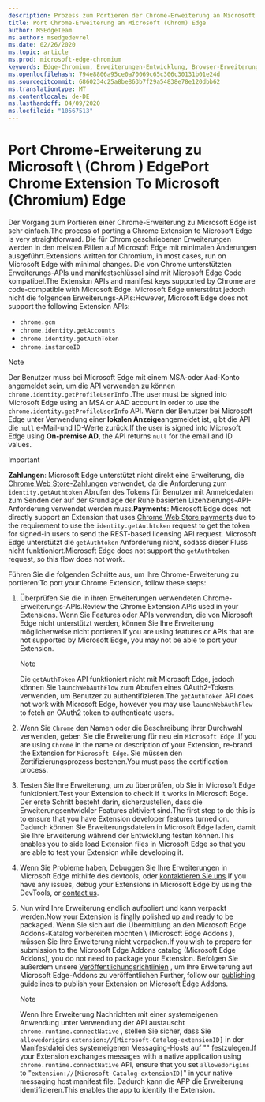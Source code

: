 ```yaml
---
description: Prozess zum Portieren der Chrome-Erweiterung an Microsoft Edge.
title: Port Chrome-Erweiterung an Microsoft (Chrom) Edge
author: MSEdgeTeam
ms.author: msedgedevrel
ms.date: 02/26/2020
ms.topic: article
ms.prod: microsoft-edge-chromium
keywords: Edge-Chromium, Erweiterungen-Entwicklung, Browser-Erweiterungen, Addons, Partner Center, Entwickler
ms.openlocfilehash: 794e8806a95ce0a70069c65c306c30131b01e24d
ms.sourcegitcommit: 6860234c25a8be863b7f29a54838e78e120dbb62
ms.translationtype: MT
ms.contentlocale: de-DE
ms.lasthandoff: 04/09/2020
ms.locfileid: "10567513"
---
```

# <span data-ttu-id="ce9c6-104">Port Chrome-Erweiterung zu Microsoft \ (Chrom \) Edge</span><span class="sxs-lookup"><span data-stu-id="ce9c6-104">Port Chrome Extension To Microsoft \(Chromium\) Edge</span></span>  

<span data-ttu-id="ce9c6-105">Der Vorgang zum Portieren einer Chrome-Erweiterung zu Microsoft Edge ist sehr einfach.</span><span class="sxs-lookup"><span data-stu-id="ce9c6-105">The process of porting a Chrome Extension to Microsoft Edge is very straightforward.</span></span>  <span data-ttu-id="ce9c6-106">Die für Chrom geschriebenen Erweiterungen werden in den meisten Fällen auf Microsoft Edge mit minimalen Änderungen ausgeführt.</span><span class="sxs-lookup"><span data-stu-id="ce9c6-106">Extensions written for Chromium, in most cases, run on Microsoft Edge with minimal changes.</span></span>  <span data-ttu-id="ce9c6-107">Die von Chrome unterstützten Erweiterungs-APIs und manifestschlüssel sind mit Microsoft Edge Code kompatibel.</span><span class="sxs-lookup"><span data-stu-id="ce9c6-107">The Extension APIs and manifest keys supported by Chrome are code-compatible with Microsoft Edge.</span></span>  <span data-ttu-id="ce9c6-108">Microsoft Edge unterstützt jedoch nicht die folgenden Erweiterungs-APIs:</span><span class="sxs-lookup"><span data-stu-id="ce9c6-108">However, Microsoft Edge does not support the following Extension APIs:</span></span>  

*   `chrome.gcm`  
*   `chrome.identity.getAccounts`  
*   `chrome.identity.getAuthToken`  
*   `chrome.instanceID`  

> [!Note]
> <span data-ttu-id="ce9c6-109">Der Benutzer muss bei Microsoft Edge mit einem MSA-oder Aad-Konto angemeldet sein, um die API verwenden zu können `chrome.identity.getProfileUserInfo` .</span><span class="sxs-lookup"><span data-stu-id="ce9c6-109">The user must be signed into Microsoft Edge using an MSA or AAD account in order to use the `chrome.identity.getProfileUserInfo` API.</span></span>  <span data-ttu-id="ce9c6-110">Wenn der Benutzer bei Microsoft Edge unter Verwendung einer **lokalen Anzeige**angemeldet ist, gibt die API die `null` e-Mail-und ID-Werte zurück.</span><span class="sxs-lookup"><span data-stu-id="ce9c6-110">If the user is signed into Microsoft Edge using **On-premise AD**, the API returns `null` for the email and ID values.</span></span>  

> [!IMPORTANT]
> <span data-ttu-id="ce9c6-111">**Zahlungen**: Microsoft Edge unterstützt nicht direkt eine Erweiterung, die [Chrome Web Store-Zahlungen][ChromeDeveloperWebStorePayments] verwendet, da die Anforderung zum `identity.getAuthtoken` Abrufen des Tokens für Benutzer mit Anmeldedaten zum Senden der auf der Grundlage der Ruhe basierten Lizenzierungs-API-Anforderung verwendet werden muss.</span><span class="sxs-lookup"><span data-stu-id="ce9c6-111">**Payments**:  Microsoft Edge does not directly support an Extension that uses [Chrome Web Store payments][ChromeDeveloperWebStorePayments] due to the requirement to use the `identity.getAuthtoken` request to get the token for signed-in users to send the REST-based licensing API request.</span></span>  <span data-ttu-id="ce9c6-112">Microsoft Edge unterstützt die `getAuthtoken` Anforderung nicht, sodass dieser Fluss nicht funktioniert.</span><span class="sxs-lookup"><span data-stu-id="ce9c6-112">Microsoft Edge does not support the `getAuthtoken` request, so this flow does not work.</span></span>  

<span data-ttu-id="ce9c6-113">Führen Sie die folgenden Schritte aus, um Ihre Chrome-Erweiterung zu portieren:</span><span class="sxs-lookup"><span data-stu-id="ce9c6-113">To port your Chrome Extension, follow these steps:</span></span>  

1.  <span data-ttu-id="ce9c6-114">Überprüfen Sie die in ihren Erweiterungen verwendeten Chrome-Erweiterungs-APIs.</span><span class="sxs-lookup"><span data-stu-id="ce9c6-114">Review the Chrome Extension APIs used in your Extensions.</span></span>  <span data-ttu-id="ce9c6-115">Wenn Sie Features oder APIs verwenden, die von Microsoft Edge nicht unterstützt werden, können Sie Ihre Erweiterung möglicherweise nicht portieren.</span><span class="sxs-lookup"><span data-stu-id="ce9c6-115">If you are using features or APIs that are not supported by Microsoft Edge, you may not be able to port your Extension.</span></span>  
    
    > [!NOTE]
    > <span data-ttu-id="ce9c6-116">Die `getAuthToken` API funktioniert nicht mit Microsoft Edge, jedoch können Sie `launchWebAuthFlow` zum Abrufen eines OAuth2-Tokens verwenden, um Benutzer zu authentifizieren.</span><span class="sxs-lookup"><span data-stu-id="ce9c6-116">The `getAuthToken` API does not work with Microsoft Edge, however you may use `launchWebAuthFlow` to fetch an OAuth2 token to authenticate users.</span></span>  
    
1.  <span data-ttu-id="ce9c6-117">Wenn Sie `Chrome` den Namen oder die Beschreibung ihrer Durchwahl verwenden, geben Sie die Erweiterung für neu ein `Microsoft Edge` .</span><span class="sxs-lookup"><span data-stu-id="ce9c6-117">If you are using `Chrome` in the name or description of your Extension, re-brand the Extension for `Microsoft Edge`.</span></span>  <span data-ttu-id="ce9c6-118">Sie müssen den Zertifizierungsprozess bestehen.</span><span class="sxs-lookup"><span data-stu-id="ce9c6-118">You must pass the certification process.</span></span>  
    
1.  <span data-ttu-id="ce9c6-119">Testen Sie Ihre Erweiterung, um zu überprüfen, ob Sie in Microsoft Edge funktioniert.</span><span class="sxs-lookup"><span data-stu-id="ce9c6-119">Test your Extension to check if it works in Microsoft Edge.</span></span>  <span data-ttu-id="ce9c6-120">Der erste Schritt besteht darin, sicherzustellen, dass die Erweiterungsentwickler Features aktiviert sind.</span><span class="sxs-lookup"><span data-stu-id="ce9c6-120">The first step to do this is to ensure that you have Extension developer features turned on.</span></span>  <span data-ttu-id="ce9c6-121">Dadurch können Sie Erweiterungsdateien in Microsoft Edge laden, damit Sie Ihre Erweiterung während der Entwicklung testen können.</span><span class="sxs-lookup"><span data-stu-id="ce9c6-121">This enables you to side load Extension files in Microsoft Edge so that you are able to test your Extension while developing it.</span></span>  
    
1.  <span data-ttu-id="ce9c6-122">Wenn Sie Probleme haben, Debuggen Sie Ihre Erweiterungen in Microsoft Edge mithilfe des devtools, oder [kontaktieren Sie uns][mailtoExtensionPartnerOpsMicrosoft].</span><span class="sxs-lookup"><span data-stu-id="ce9c6-122">If you have any issues, debug your Extensions in Microsoft Edge by using the DevTools, or [contact us][mailtoExtensionPartnerOpsMicrosoft].</span></span>  
    
1.  <span data-ttu-id="ce9c6-123">Nun wird Ihre Erweiterung endlich aufpoliert und kann verpackt werden.</span><span class="sxs-lookup"><span data-stu-id="ce9c6-123">Now your Extension is finally polished up and ready to be packaged.</span></span>  <span data-ttu-id="ce9c6-124">Wenn Sie sich auf die Übermittlung an den Microsoft Edge Addons-Katalog vorbereiten möchten \ (Microsoft Edge Addons \), müssen Sie Ihre Erweiterung nicht verpacken.</span><span class="sxs-lookup"><span data-stu-id="ce9c6-124">If you wish to prepare for submission to the Microsoft Edge Addons catalog \(Microsoft Edge Addons\), you do not need to package your Extension.</span></span>  <span data-ttu-id="ce9c6-125">Befolgen Sie außerdem unsere [Veröffentlichungsrichtlinien][ExtensionsPublishExtension] , um Ihre Erweiterung auf Microsoft Edge-Addons zu veröffentlichen.</span><span class="sxs-lookup"><span data-stu-id="ce9c6-125">Further, follow our [publishing guidelines][ExtensionsPublishExtension] to publish your Extension on Microsoft Edge Addons.</span></span>  
    
    > [!NOTE]
    > <span data-ttu-id="ce9c6-126">Wenn Ihre Erweiterung Nachrichten mit einer systemeigenen Anwendung unter Verwendung der API austauscht `chrome.runtime.connectNative` , stellen Sie sicher, dass Sie `allowedorigins` `extension://[Microsoft-Catalog-extensionID]` in der Manifestdatei des systemeigenen Messaging-Hosts auf "" festzulegen.</span><span class="sxs-lookup"><span data-stu-id="ce9c6-126">If your Extension exchanges messages with a native application using `chrome.runtime.connectNative` API, ensure that you set `allowedorigins` to "`extension://[Microsoft-Catalog-extensionID]`" in your native messaging host manifest file.</span></span>  <span data-ttu-id="ce9c6-127">Dadurch kann die APP die Erweiterung identifizieren.</span><span class="sxs-lookup"><span data-stu-id="ce9c6-127">This enables the app to identify the Extension.</span></span>  

<!-- image links -->  

<!-- links -->  

[ExtensionsPublishExtension]: ../publish/publish-extension.md "Veröffentlichen einer Erweiterung"  

[mailtoExtensionPartnerOpsMicrosoft]: mailto:extensionpartnerops@microsoft.com "ExtensionPartnerOps@microsoft.com"  

[ChromeDeveloperWebStorePayments]: https://developer.chrome.com/webstore/one_time_payments "Einmalige Zahlungen – Google Chrome"  
